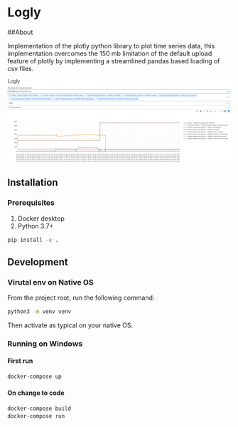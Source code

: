 # Logly

##About

Implementation of the plotly python library to plot time series data, this implementation overcomes the 150 mb limitation of the default upload feature of plotly by implementing a streamlined pandas based loading of csv files. 

<img src="images/Capture.PNG">

## Installation

### Prerequisites

1. Docker desktop
2. Python 3.7+

```bash
pip install -e .
```

## Development

### Virutal env on Native OS

From the project root, run the following command:

```bash
python3 -m venv venv
```

Then activate as typical on your native OS.

### Running on Windows

#### First run
```bash
docker-compose up
```

#### On change to code
```bash
docker-compose build
docker-compose run
```
